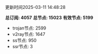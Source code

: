 更新时间2025-03-11 14:48:28

**总订阅: 4057**
**总节点: 15023**
**有效节点: 5199**
- trojan节点: 2599
- v2ray节点: 1647
- ss节点: 950
- ssr节点: 3
